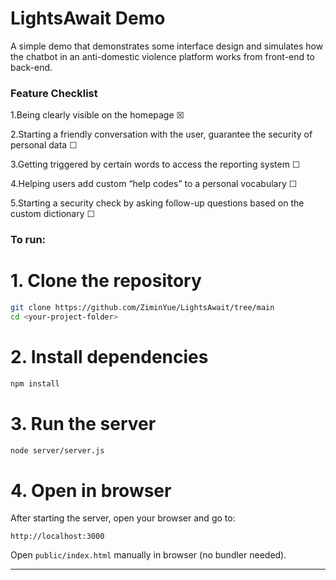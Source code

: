 # LightsAwait Demo
A simple demo that demonstrates some interface design and simulates how the chatbot in an anti-domestic violence platform works from front-end to back-end.

### Feature Checklist

1.Being clearly visible on the homepage ☒

2.Starting a friendly conversation with the user, guarantee the security of personal data ☐

3.Getting triggered by certain words to access the reporting system ☐

4.Helping users add custom “help codes” to a personal vocabulary ☐

5.Starting a security check by asking follow-up questions based on the custom dictionary ☐

### To run:
# 1. Clone the repository

```bash
git clone https://github.com/ZiminYue/LightsAwait/tree/main
cd <your-project-folder>
```
# 2. Install dependencies

```bash
npm install
```
# 3. Run the server

```bash
node server/server.js
```
# 4. Open in browser

After starting the server, open your browser and go to:
```
http://localhost:3000
```

Open `public/index.html` manually in browser (no bundler needed).

---
